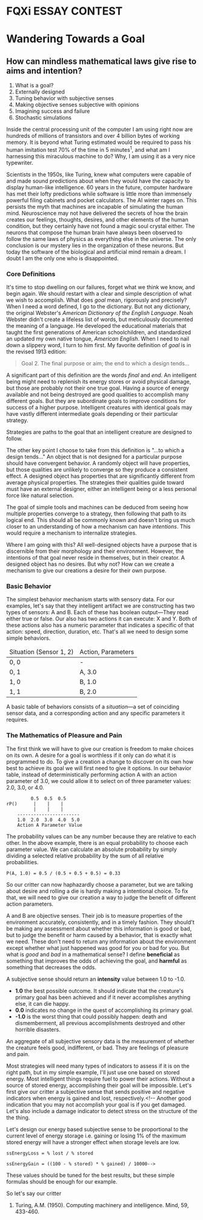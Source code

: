 # FQXi ESSAY CONTEST

# Wandering Towards a Goal

## How can mindless mathematical laws give rise to aims and intention?

1. What is a goal?
2. Externally designed
3. Tuning behavior with subjective senses
4. Making objective senses subjective with opinions
5. Imagining success and failure
6. Stochastic simulations

Inside the central processing unit of the computer I am using right now are hundreds of millions of transistors and over 4 billion bytes of working memory. It is beyond what Turing estimated would be required to pass his human imitation test 70% of the time in 5 minutes<sup>1</sup>, and what am I harnessing this miraculous machine to do? Why, I am using it as a very nice typewriter.

Scientists in the 1950s, like Turing, knew what computers were capable of and made sound predictions about when they would have the capacity to display human-like intelligence. 60 years in the future, computer hardware has met their lofty predictions while software is little more than immensely powerful filing cabinets and pocket calculators. The AI winter rages on. This persists the myth that machines are incapable of simulating the human mind. Neuroscience may not have delivered the secrets of how the brain creates our feelings, thoughts, desires, and other elements of the human condition, but they certainly have not found a magic soul crystal either. The neurons that compose the human brain have always been observed to follow the same laws of physics as everything else in the universe. The only conclusion is our mystery lies in the organization of these neurons. But today the software of the biological and artificial mind remain a dream. I doubt I am the only one who is disappointed.

### Core Definitions

It's time to stop dwelling on our failures, forget what we think we know, and begin again. We should restart with a clear and simple description of what we wish to accomplish. What does *goal* mean, rigorously and precisely? When I need a word defined, I go to the dictionary. But not any dictionary, the original Webster's *American Dictionary of the English Language*. Noah Webster didn't create a lifeless list of words, but meticulously documented the meaning of a language. He developed the educational materials that taught the first generations of American schoolchildren, and standardized an updated my own native tongue, *American English*. When I need to nail down a slippery word, I turn to him first. My favorite definition of *goal* is in the revised 1913 edition:

> Goal 2. The final purpose or aim; the end to which a design tends...

A significant part of this definition are the words *final* and *end*. An intelligent being might need to replenish its energy stores or avoid physical damage, but those are probably not their one true goal. Having a source of energy available and not being destroyed are good qualities to accomplish many different goals. But they are subordinate goals to improve conditions for success of a higher purpose. Intelligent creatures with identical goals may have vastly different intermediate goals depending or their particular strategy.

Strategies are paths to the goal that an intelligent creature are designed to follow.

The other key point I choose to take from this definition is "...to which a design tends..." An object that is not designed for a particular purpose should have convergent behavior. A randomly object will have properties, but those qualities are unlikely to converge so they produce a consistent effect. A designed object has properties that are significantly different from average physical properties. The strategies their qualities guide toward must have an external designer, either an intelligent being or a less personal force like natural selection.

The goal of simple tools and machines can be deduced from seeing how multiple properties converge to a strategy, then following that path to its logical end. This should all be commonly known and doesn't bring us much closer to an understanding of how a mechanism can have *intentions*. This would require a mechanism to internalize strategies.

Where I am going with this? All well-designed objects have a purpose that is discernible from their morphology and their environment. However, the intentions of that goal never reside in themselves, but in their creator. A designed object has no desires. But why not? How can we create a mechanism to give our creations a desire for their own purpose.

### Basic Behavior

The simplest behavior mechanism starts with sensory data. For our examples, let's say that they intelligent artifact we are constructing has two types of sensors: A and B. Each of these has boolean output&mdash;They read either true or false. Our also has two actions it can execute: X and Y. Both of these actions also has a numeric parameter that indicates a specific of that action: speed, direction, duration, etc. That's all we need to design some simple behaviors.

<table>
<thead><tr><td>Situation (Sensor 1, 2)<td>Action, Parameters
<tbody>
<tr><td>0, 0<td>-
<tr><td>0, 1<td>A, 3.0
<tr><td>1, 0<td>B, 1.0
<tr><td>1, 1<td>B, 2.0
</table>

A basic table of behaviors consists of a *situation*&mdash;a set of coinciding sensor data, and a corresponding action and any specific parameters it requires.

### The Mathematics of Pleasure and Pain

The first think we will have to give our creation is freedom to make choices on its own. A desire for a goal is worthless if it only can do what it is programmed to do. To give a creation a change to discover on its own how best to achieve its goal we will first need to give it options. In our behavior table, instead of deterministically performing action A with an action parameter of 3.0, we could allow it to select on of three parameter values: 2.0, 3.0, or 4.0.

             0.5  0.5  0.5
    rP()      |    |    |
              |    |    |
        -----------------------
        1.0  2.0  3.0  4.0  5.0
        Action A Parameter Value

The probability values can be any number because they are relative to each other. In the above example, there is an equal probability to choose each parameter value. We can calculate an absolute probability by simply dividing a selected relative probability by the sum of all relative probabilities.

    P(A, 1.0) = 0.5 / (0.5 + 0.5 + 0.5) = 0.33

So our critter can now haphazardly choose a parameter, but we are talking about desire and rolling a die is hardly making a intentional choice. To fix that, we will need to give our creation a way to judge the benefit of different action parameters.

A and B are objective senses. Their job is to measure properties of the environment accurately, consistently, and in a timely fashion. They should't be making any assessment about whether this information is good or bad, but to judge the benefit or harm caused by a behavior, that is exactly what we need. These don't need to return any information about the environment except whether what just happened was good for you or bad for you. But what is *good* and *bad* in a mathematical sense? I define **beneficial** as something that improves the odds of achieving the goal, and **harmful** as something that decreases the odds.

A subjective sense should return an **intensity** value between 1.0 to -1.0.

* **1.0** the best possible outcome. It should indicate that the creature's primary goal has been achieved and if it never accomplishes anything else, it can die happy.
* **0.0** indicates no change in the quest of accomplishing its primary goal.
* **-1.0** is the worst thing that could possibly happen: death and dismemberment, all previous accomplishments destroyed and other horrible disasters.

An aggregate of all subjective sensory data is the measurement of whether the creature feels good, indifferent, or bad. They are feelings of pleasure and pain.

 Most strategies will need many types of indicators to assess if it is on the right path, but in my simple example, I'll just use one based on stored energy. Most intelligent things require fuel to power their actions. Without a source of stored energy, accomplishing their goal will be impossible. Let's first give our critter a subjective sense that sends positive and negative indicators when energy is gained and lost, respectively.<!-- Another good indication that you may not accomplish your goal is if you get damaged. Let's also include a damage indicator to detect stress on the structure of the the thing.

Let's design our energy based subjective sense to be proportional to the current level of energy storage i.e. gaining or losing 1% of the maximum stored energy will have a stronger effect when storage levels are low.

    ssEnergyLoss = % lost / % stored

    ssEnergyGain = ((100 - % stored) * % gained) / 10000-->

These values should be tuned for the best results, but these simple formulas should be enough for our example.

So let's say our critter

1. Turing, A.M. (1950). Computing machinery and intelligence. Mind, 59, 433-460.
